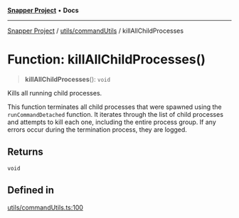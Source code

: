 [**Snapper Project**](../../../README.md) • **Docs**

***

[Snapper Project](../../../README.md) / [utils/commandUtils](../README.md) / killAllChildProcesses

# Function: killAllChildProcesses()

> **killAllChildProcesses**(): `void`

Kills all running child processes.

This function terminates all child processes that were spawned using the
`runCommandDetached` function. It iterates through the list of child
processes and attempts to kill each one, including the entire process group.
If any errors occur during the termination process, they are logged.

## Returns

`void`

## Defined in

[utils/commandUtils.ts:100](https://github.com/asifqatar/Snapper/blob/745a7dc53ba74a10939f2917619e05af16a1385f/utils/commandUtils.ts#L100)
